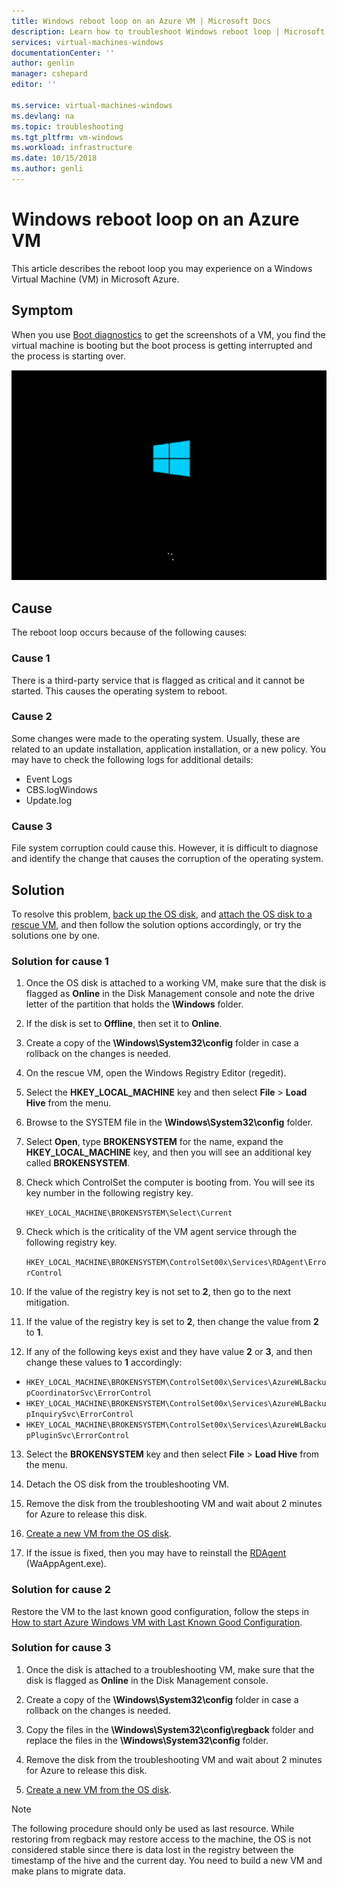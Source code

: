 ```yaml
---
title: Windows reboot loop on an Azure VM | Microsoft Docs
description: Learn how to troubleshoot Windows reboot loop | Microsoft Docs
services: virtual-machines-windows
documentationCenter: ''
author: genlin
manager: cshepard
editor: ''

ms.service: virtual-machines-windows
ms.devlang: na
ms.topic: troubleshooting
ms.tgt_pltfrm: vm-windows
ms.workload: infrastructure
ms.date: 10/15/2018
ms.author: genli
---
```


# Windows reboot loop on an Azure VM
This article describes the reboot loop you may experience on a Windows Virtual Machine (VM) in Microsoft Azure.

## Symptom

When you use [Boot diagnostics](./boot-diagnostics.md) to get the screenshots of a VM, you find the virtual machine is booting but the boot process is getting interrupted and the process is starting over.

![Start screen 1](./media/troubleshoot-reboot-loop/start-screen-1.png)

## Cause

The reboot loop occurs because of the following causes:

### Cause 1

There is a third-party service that is flagged as critical and it cannot be started. This causes the operating system to reboot.

### Cause 2

Some changes were made to the operating system. Usually, these are related to an update installation, application installation, or a new policy. You may have to check the following logs for additional details:

- Event Logs
- CBS.logWindows
- Update.log

### Cause 3

File system corruption could cause this. However, it is difficult to diagnose and identify the change that causes the corruption of the operating system.

## Solution

To resolve this problem, [back up the OS disk](../windows/snapshot-copy-managed-disk.md), and [attach the OS disk to a rescue VM](../windows/troubleshoot-recovery-disks-portal.md), and then follow the solution options accordingly, or try the solutions one by one.

### Solution for cause 1

1. Once the OS disk is attached to a working VM, make sure that the disk is flagged as **Online** in the Disk Management console and note the drive letter of the partition that holds the **\Windows** folder.

2. If the disk is set to **Offline**, then set it to **Online**.

3. Create a copy of the **\Windows\System32\config** folder in case a rollback on the changes is needed.

4. On the rescue VM, open the Windows Registry Editor (regedit).

5. Select the **HKEY_LOCAL_MACHINE** key and then select **File** > **Load Hive** from the menu.

6. Browse to the SYSTEM file in the **\Windows\System32\config** folder.

7. Select **Open**, type **BROKENSYSTEM** for the name, expand the **HKEY_LOCAL_MACHINE** key, and then you will see an additional key called **BROKENSYSTEM**.

8. Check which ControlSet the computer is booting from. You will see its key number in the following  registry key.

    `HKEY_LOCAL_MACHINE\BROKENSYSTEM\Select\Current`

9. Check which is the criticality of the VM agent service through the following registry key.

    `HKEY_LOCAL_MACHINE\BROKENSYSTEM\ControlSet00x\Services\RDAgent\ErrorControl`

10.	If the value of the registry key is not set to **2**, then go to the next mitigation.

11.	If the value of the registry key is set to **2**, then change the value from **2** to **1**.

12.	If any of the following keys exist and they have value **2** or **3**, and then change these values to **1** accordingly:

  - `HKEY_LOCAL_MACHINE\BROKENSYSTEM\ControlSet00x\Services\AzureWLBackupCoordinatorSvc\ErrorControl`
  - `HKEY_LOCAL_MACHINE\BROKENSYSTEM\ControlSet00x\Services\AzureWLBackupInquirySvc\ErrorControl`
  - `HKEY_LOCAL_MACHINE\BROKENSYSTEM\ControlSet00x\Services\AzureWLBackupPluginSvc\ErrorControl`

13.	Select the **BROKENSYSTEM** key and then select **File** > **Load Hive** from the menu.

14.	Detach the OS disk from the troubleshooting VM.

15.	Remove the disk from the troubleshooting VM and wait about 2 minutes for Azure to release this disk.

16.	[Create a new VM from the OS disk](../windows/create-vm-specialized.md).

17.	If the issue is fixed, then you may have to reinstall the [RDAgent](https://blogs.msdn.microsoft.com/mast/2014/04/07/install-the-vm-agent-on-an-existing-azure-vm/) (WaAppAgent.exe).

### Solution for cause 2

Restore the VM to the last known good configuration, follow the steps in [How to start Azure Windows VM with Last Known Good Configuration](https://support.microsoft.com/help/4016731/).

### Solution for cause 3

1. Once the disk is attached to a troubleshooting VM, make sure that the disk is flagged as **Online** in the Disk Management console.

2. Create a copy of the **\Windows\System32\config** folder in case a rollback on the changes is needed.

3. Copy the files in the **\Windows\System32\config\regback** folder and replace the files in the **\Windows\System32\config** folder.

4. Remove the disk from the troubleshooting VM and wait about 2 minutes for Azure to release this disk.

5. [Create a new VM from the OS disk](../windows/create-vm-specialized.md).

>[!NOTE]
>The following procedure should only be used as last resource. While restoring from regback may restore access to the machine, the OS is not considered stable since there is data lost in the registry between the timestamp of the hive and the current day. You need to build a new VM and make plans to migrate data.
